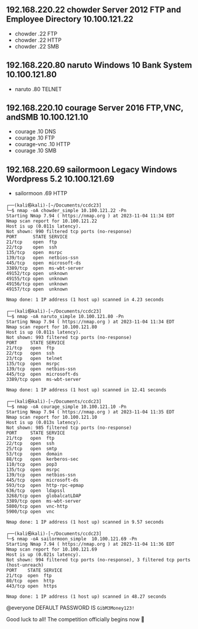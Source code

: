 ## 192.168.220.22 chowder Server 2012 FTP and Employee Directory 10.100.121.22
- chowder .22 FTP
- chowder .22 HTTP
- chowder .22 SMB
## 192.168.220.80 naruto Windows 10 Bank System 10.100.121.80
- naruto .80 TELNET
## 192.168.220.10 courage Server 2016 FTP,VNC, andSMB 10.100.121.10
- courage .10 DNS
- courage .10 FTP
- courage-vnc .10 HTTP
- courage .10 SMB
## 192.168.220.69 sailormoon Legacy Windows Wordpress 5.2 10.100.121.69
- sailormoon .69 HTTP

``` https://github.com/DigitalRuby/IPBan
┌──(kali㉿kali)-[~/Documents/ccdc23]
└─$ nmap -oA chowder_simple 10.100.121.22 -Pn
Starting Nmap 7.94 ( https://nmap.org ) at 2023-11-04 11:34 EDT
Nmap scan report for 10.100.121.22
Host is up (0.011s latency).
Not shown: 990 filtered tcp ports (no-response)
PORT      STATE SERVICE
21/tcp    open  ftp
22/tcp    open  ssh
135/tcp   open  msrpc
139/tcp   open  netbios-ssn
445/tcp   open  microsoft-ds
3389/tcp  open  ms-wbt-server
49152/tcp open  unknown
49155/tcp open  unknown
49156/tcp open  unknown
49157/tcp open  unknown

Nmap done: 1 IP address (1 host up) scanned in 4.23 seconds
                                                                                                                                         
┌──(kali㉿kali)-[~/Documents/ccdc23]
└─$ nmap -oA naruto_simple 10.100.121.80 -Pn
Starting Nmap 7.94 ( https://nmap.org ) at 2023-11-04 11:34 EDT
Nmap scan report for 10.100.121.80
Host is up (0.011s latency).
Not shown: 993 filtered tcp ports (no-response)
PORT     STATE SERVICE
21/tcp   open  ftp
22/tcp   open  ssh
23/tcp   open  telnet
135/tcp  open  msrpc
139/tcp  open  netbios-ssn
445/tcp  open  microsoft-ds
3389/tcp open  ms-wbt-server

Nmap done: 1 IP address (1 host up) scanned in 12.41 seconds
                                                                                                                                         
┌──(kali㉿kali)-[~/Documents/ccdc23]
└─$ nmap -oA courage_simple 10.100.121.10 -Pn
Starting Nmap 7.94 ( https://nmap.org ) at 2023-11-04 11:35 EDT
Nmap scan report for 10.100.121.10
Host is up (0.013s latency).
Not shown: 985 filtered tcp ports (no-response)
PORT     STATE SERVICE
21/tcp   open  ftp
22/tcp   open  ssh
25/tcp   open  smtp
53/tcp   open  domain
88/tcp   open  kerberos-sec
110/tcp  open  pop3
135/tcp  open  msrpc
139/tcp  open  netbios-ssn
445/tcp  open  microsoft-ds
593/tcp  open  http-rpc-epmap
636/tcp  open  ldapssl
3268/tcp open  globalcatLDAP
3389/tcp open  ms-wbt-server
5800/tcp open  vnc-http
5900/tcp open  vnc

Nmap done: 1 IP address (1 host up) scanned in 9.57 seconds
                                                                                                                                         
┌──(kali㉿kali)-[~/Documents/ccdc23]
└─$ nmap -oA sailormoon_simple  10.100.121.69 -Pn
Starting Nmap 7.94 ( https://nmap.org ) at 2023-11-04 11:36 EDT
Nmap scan report for 10.100.121.69
Host is up (0.021s latency).
Not shown: 994 filtered tcp ports (no-response), 3 filtered tcp ports (host-unreach)
PORT    STATE SERVICE
21/tcp  open  ftp
80/tcp  open  http
443/tcp open  https

Nmap done: 1 IP address (1 host up) scanned in 48.27 seconds
```
@everyone DEFAULT PASSWORD IS `GibM3Money123!`

Good luck to all! The competition officially begins now 🙂
